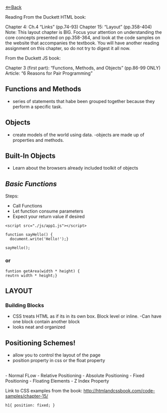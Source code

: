 [<==Back](README.md)

Reading
From the Duckett HTML book:

Chapter 4: Ch.4 “Links” (pp.74-93)
Chapter 15: “Layout” (pp.358-404)
Note: This layout chapter is BIG. Focus your attention on understanding the core concepts presented on pp.358-364, and look at the code samples on the website that accompanies the textbook. You will have another reading assignment on this chapter, so do not try to digest it all now.

From the Duckett JS book:

Chapter 3 (first part): “Functions, Methods, and Objects” (pp.86-99 ONLY)
Article: “6 Reasons for Pair Programming”

## Functions and Methods

- series of statements that habe been grouped together because they perform a specific task.

## Objects

- create models of the world using data.
-objects are made up of properties and methods.

## Built-In Objects

- Learn about the browsers already included toolkit of objects

## *Basic Functions*

Steps:

- Call Functions
- Let function consume parameters
- Expect your return value if desired <br>

`<script src="./js/app1.js"></script>`


`function sayHello() {`
    <br> `  document.write('Hello!');}`

`sayHello();`

### or

`funtion getArea(width * height) {`
<br>
`reutrn width * height;}`


## LAYOUT 

### **Building Blocks**

- CSS treats HTML as if its in its own box. Block level or inline.
-Can have one block contain another block
- looks neat and organized

## Positioning Schemes!

- allow you to control the layout of the page
- position property in css or the float property
<br>
- Normal FLow
- Relative Positioning
- Absolute Positioning
- Fixed Positioning
- Floating Elements
- Z Index Property

Link to CSS examples from the book: http://htmlandcssbook.com/code-samples/chapter-15/

`h1{
  position: fixed;
  }`

  